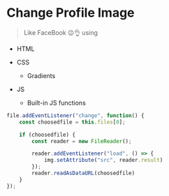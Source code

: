 # Change Profile Image 
> Like FaceBook 😉👌
using

- HTML

- CSS
    - Gradients
- JS
    - Built-in JS functions

```javascript
file.addEventListener("change", function() {
    const choosedfile = this.files[0];

    if (choosedfile) {
        const reader = new FileReader();

        reader.addEventListener("load", () => {
            img.setAttribute("src", reader.result)
        });
        reader.readAsDataURL(choosedfile)
    }
});
```
 
